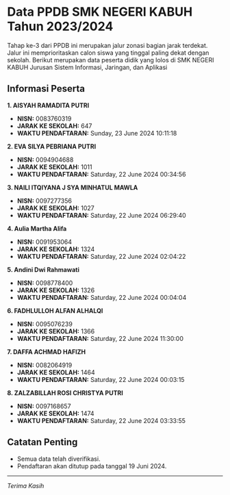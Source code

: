 # Data PPDB SMK NEGERI KABUH Tahun 2023/2024
Tahap ke-3 dari PPDB ini merupakan jalur zonasi bagian jarak terdekat. Jalur ini memprioritaskan calon siswa yang tinggal paling dekat dengan sekolah.
Berikut merupakan data peserta didik yang lolos di SMK NEGERI KABUH Jurusan Sistem Informasi, Jaringan, dan Aplikasi

## Informasi Peserta 
**1. AISYAH RAMADITA PUTRI**
- **NISN:** 0083760319
- **JARAK KE SEKOLAH:** 647
- **WAKTU PENDAFTARAN:** Sunday, 23 June 2024 10:11:18

**2. EVA SILYA PEBRIANA PUTRI**
- **NISN:** 0094904688
- **JARAK KE SEKOLAH:** 1011
- **WAKTU PENDAFTARAN:** Saturday, 22 June 2024 00:34:56

**3. NAILI ITQIYANA J SYA MINHATUL MAWLA**
- **NISN:** 0097277356
- **JARAK KE SEKOLAH:** 1027
- **WAKTU PENDAFTARAN:** Saturday, 22 June 2024 06:29:40

**4. Aulia Martha Alifa**
- **NISN:** 0091953064
- **JARAK KE SEKOLAH:** 1324
- **WAKTU PENDAFTARAN:** Saturday, 22 June 2024 02:04:22

**5. Andini Dwi Rahmawati**
- **NISN:** 0098778400
- **JARAK KE SEKOLAH:** 1326
- **WAKTU PENDAFTARAN:** Saturday, 22 June 2024 00:04:04

**6. FADHLULLOH ALFAN ALHALQI**
- **NISN:** 0095076239
- **JARAK KE SEKOLAH:** 1366
- **WAKTU PENDAFTARAN:** Saturday, 22 June 2024 11:30:00

**7. DAFFA ACHMAD HAFIZH**
- **NISN:** 0082064919
- **JARAK KE SEKOLAH:** 1464
- **WAKTU PENDAFTARAN:** Saturday, 22 June 2024 00:03:15

**8. ZALZABILLAH ROSI CHRISTYA PUTRI**
- **NISN:** 0097168657
- **JARAK KE SEKOLAH:** 1474
- **WAKTU PENDAFTARAN:** Saturday, 22 June 2024 03:33:55

## Catatan Penting

- Semua data telah diverifikasi.
- Pendaftaran akan ditutup pada tanggal 19 Juni 2024.
---
_Terima Kasih_